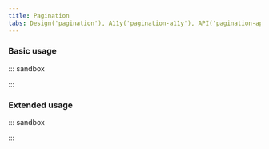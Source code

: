 ```yaml
---
title: Pagination
tabs: Design('pagination'), A11y('pagination-a11y'), API('pagination-api'), Example('pagination-code'), Changelog('pagination-changelog')
---
```


### Basic usage

::: sandbox

<script lang="tsx">
import React from 'react';
import Pagination from '@semcore/ui/pagination';

const Demo = () => <Pagination totalPages={122360} />;


</script>

:::

### Extended usage

::: sandbox

<script lang="tsx">
import React from 'react';
import Pagination from '@semcore/ui/pagination';
import { Text } from '@semcore/ui/typography';

const pageCount = 122360;

const Demo = () => {
  const [currentPage, setCurrentPage] = React.useState(1);

  const handleSubmit = (e) => {
    e.preventDefault();
    setCurrentPage(currentPage);
  };

  return (
    <form onSubmit={handleSubmit}>
      <Text tag='p' size={200} mb={2}>{`Page number: ${currentPage}`}</Text>
      <Pagination
        currentPage={currentPage}
        onCurrentPageChange={setCurrentPage}
        totalPages={pageCount}
      >
        <Pagination.FirstPage />
        <Pagination.PrevPage />
        <Pagination.NextPage />
        <Pagination.PageInput />
        <Pagination.TotalPages />
      </Pagination>
    </form>
  );
};


</script>

:::

